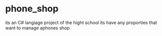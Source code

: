 # phone_shop
its an C# langiage 
project of the hight school 
its have any proporties that want to manage aphones shop
